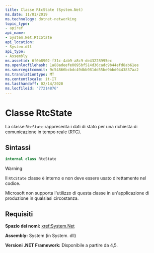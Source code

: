 ```yaml
---
title: Classe RtcState (System.Net)
ms.date: 11/01/2019
ms.technology: dotnet-networking
topic_type:
- apiref
api_name:
- System.Net.RtcState
api_location:
- System.dll
api_type:
- Assembly
ms.assetid: 6f0b8902-f31c-4ab9-a8c9-de43228995ec
ms.openlocfilehash: 1a88adeefe0095bf514d36cadc9b44efd8ab61ee
ms.sourcegitcommit: 9c54866bcbdc49dbb981dd55be9bbd0443837aa2
ms.translationtype: MT
ms.contentlocale: it-IT
ms.lasthandoff: 02/14/2020
ms.locfileid: "77214876"
---
```

# <a name="rtcstate-class"></a>Classe RtcState

La classe `RtcState` rappresenta i dati di stato per una richiesta di comunicazione in tempo reale (RTC).

## <a name="syntax"></a>Sintassi
  
```csharp  
internal class RtcState
```

> [!WARNING]
> Il `RtcState` classe è interno e non deve essere usato direttamente nel codice.
> 
> Microsoft non supporta l'utilizzo di questa classe in un'applicazione di produzione in qualsiasi circostanza.

## <a name="requirements"></a>Requisiti

**Spazio dei nomi:** <xref:System.Net>

**Assembly:** System (in System. dll)

**Versioni .NET Framework:** Disponibile a partire da 4,5.
